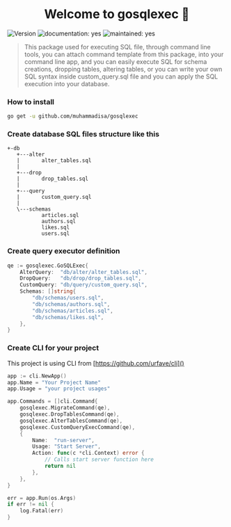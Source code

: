 <h1 align="center">Welcome to gosqlexec 👋</h1>
<p>
  <img alt="Version" src="https://img.shields.io/badge/version-1.0.1-blue.svg?cacheSeconds=2592000" />
  <img alt="documentation: yes" src="https://img.shields.io/badge/Documentation-Yes-green.svg" />
  <img alt="maintained: yes" src="https://img.shields.io/badge/Maintained-Yes-green.svg" />
</p>


>This package used for executing SQL file, through command line tools, you can attach command template from this package, into your command line app, and you can easily execute SQL for schema creations, dropping tables, altering tables, or you can write your own SQL syntax inside custom_query.sql file and you can apply the SQL execution into your database.



### How to install

```bash
go get -u github.com/muhammadisa/gosqlexec
```



### Create database SQL files structure like this

```
+-db
   +---alter
   |       alter_tables.sql
   |
   +---drop
   |       drop_tables.sql
   |
   +---query
   |       custom_query.sql
   |
   \---schemas
           articles.sql
           authors.sql
           likes.sql
           users.sql
```



### Create query executor definition

```go
qe := gosqlexec.GoSQLExec{
    AlterQuery:  "db/alter/alter_tables.sql",
    DropQuery:   "db/drop/drop_tables.sql",
    CustomQuery: "db/query/custom_query.sql",
    Schemas: []string{
        "db/schemas/users.sql",
        "db/schemas/authors.sql",
        "db/schemas/articles.sql",
        "db/schemas/likes.sql",
    },
}
```



### Create CLI for your project

This project is using CLI from [https://github.com/urfave/cli]()

```go
app := cli.NewApp()
app.Name = "Your Project Name"
app.Usage = "your project usages"

app.Commands = []cli.Command{
    gosqlexec.MigrateCommand(qe),
    gosqlexec.DropTablesCommand(qe),
    gosqlexec.AlterTablesCommand(qe),
    gosqlexec.CustomQueryExecCommand(qe),
    {
        Name:  "run-server",
        Usage: "Start Server",
        Action: func(c *cli.Context) error {
            // Calls start server function here
            return nil
        },
    },
}

err = app.Run(os.Args)
if err != nil {
    log.Fatal(err)
}
```

